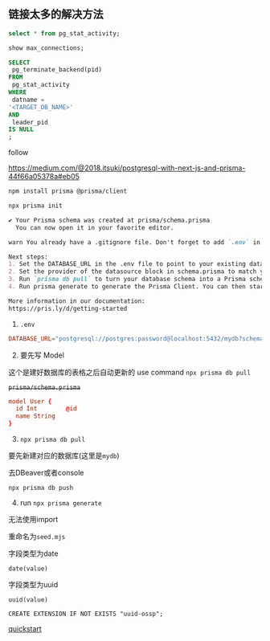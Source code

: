 ## 链接太多的解决方法

```sql
select * from pg_stat_activity;
```

```sql
show max_connections;
```

```sql
SELECT
 pg_terminate_backend(pid)
FROM
 pg_stat_activity
WHERE
 datname = 
'<TARGET_DB_NAME>'
AND
 leader_pid 
IS NULL
;
```

follow 

https://medium.com/@2018.itsuki/postgresql-with-next-js-and-prisma-44f66a05378a#eb05

```sh
npm install prisma @prisma/client
```

```sh
npx prisma init
```

```md
✔ Your Prisma schema was created at prisma/schema.prisma
  You can now open it in your favorite editor.

warn You already have a .gitignore file. Don't forget to add `.env` in it to not commit any private information.

Next steps:
1. Set the DATABASE_URL in the .env file to point to your existing database. If your database has no tables yet, read https://pris.ly/d/getting-started
2. Set the provider of the datasource block in schema.prisma to match your database: postgresql, mysql, sqlite, sqlserver, mongodb or cockroachdb.
3. Run `prisma db pull` to turn your database schema into a Prisma schema.
4. Run prisma generate to generate the Prisma Client. You can then start querying your database.

More information in our documentation:
https://pris.ly/d/getting-started
```

1. `.env`

```conf
DATABASE_URL="postgresql://postgres:password@localhost:5432/mydb?schema=public"
```

2. 要先写 Model

这个是建好数据库的表格之后自动更新的
use command `npx prisma db pull`

~~`prisma/schema.prisma`~~
```conf
model User {
  id Int        @id
  name String
}
```

3. `npx prisma db pull`

要先新建对应的数据库(这里是`mydb`)

去DBeaver或者console

`npx prisma db push`



4. run `npx prisma generate`


无法使用import

重命名为`seed.mjs`

字段类型为date

`date(value)`

字段类型为uuid

`uuid(value)`

`CREATE EXTENSION IF NOT EXISTS "uuid-ossp";`

[quickstart](https://www.prisma.io/docs/getting-started/quickstart)

